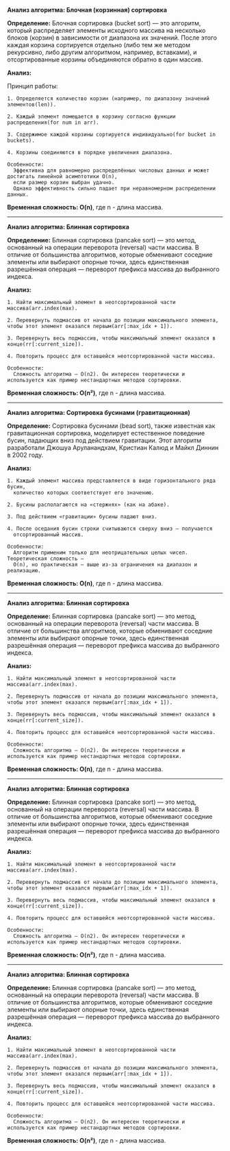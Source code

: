 **Анализ алгоритма: Блочная (корзинная) сортировка**
  
  **Определение:**
    Блочная сортировка (bucket sort) — это алгоритм, который распределяет
элементы исходного массива на несколько блоков (корзин) в зависимости от диапазона их
значений. После этого каждая корзина сортируется отдельно (либо тем же методом
рекурсивно, либо другим алгоритмом, например, вставками), и отсортированные корзины
объединяются обратно в один массив.
  
  **Анализ:**
  
  Принцип работы:
    
    1. Определяется количество корзин (например, по диапазону значений элементов(len)).
    
    2. Каждый элемент помещается в корзину согласно функции распределения(for num in arr).
    
    3. Содержимое каждой корзины сортируется индивидуально(for bucket in buckets).
    
    4. Корзины соединяются в порядке увеличения диапазона.
    
    Особенности:
      Эффективна для равномерно распределённых числовых данных и может достигать линейной асимптотики O(n), 
      если размер корзин выбран удачно. 
      Однако эффективность сильно падает при неравномерном распределении данных.
  
  **Временная сложность: O(n)**,  где n - длина массива.
__________________________________________________________________________________________________________________________________________
**Анализ алгоритма: Блинная сортировка**
  
  **Определение:**
    Блинная сортировка (pancake sort) — это метод, основанный на операции
переворота (reversal) части массива. В отличие от большинства алгоритмов, которые
обменивают соседние элементы или выбирают опорные точки, здесь единственная
разрешённая операция — переворот префикса массива до выбранного индекса.
  
  **Анализ:**
    
    1. Найти максимальный элемент в неотсортированной части массива(arr.index(max).
    
    2. Перевернуть подмассив от начала до позиции максимального элемента, чтобы этот элемент оказался первым(arr[:max_idx + 1]).
    
    3. Перевернуть весь подмассив, чтобы максимальный элемент оказался в конце(rr[:current_size]).
    
    4. Повторить процесс для оставшейся неотсортированной части массива.
    
    Особенности:
      Сложность алгоритма — O(n2). Он интересен теоретически и используется как пример нестандартных методов сортировки.

  
  **Временная сложность: O(n²)**,  где n - длина массива.
__________________________________________________________________________________________________________________________________________________
**Анализ алгоритма: Сортировка бусинами (гравитационная)**
  
  **Определение:**
    Сортировка бусинами (bead sort), также известная как гравитационная
сортировка, моделирует естественное поведение бусин, падающих вниз под действием
гравитации. Этот алгоритм разработали Джошуа Аруланандхам, Кристиан Калюд и Майкл
Диннин в 2002 году.
  
  **Анализ:**
    
    1. Каждый элемент массива представляется в виде горизонтального ряда бусин,
      количество которых соответствует его значению.
    
    2. Бусины располагаются на «стержнях» (как на абаке).
    
    3. Под действием «гравитации» бусины падают вниз.
    
    4. После оседания бусин строки считываются сверху вниз — получается
      отсортированный массив.
    
    Особенности:
      Алгоритм применим только для неотрицательных целых чисел. Теоретическая сложность —
      O(n), но практическая — выше из-за ограничения на диапазон и реализацию.

  
  **Временная сложность: O(n)**,  где n - длина массива.
________________________________________________________________________________________________________________________________________________________________
**Анализ алгоритма: Блинная сортировка**
  
  **Определение:**
    Блинная сортировка (pancake sort) — это метод, основанный на операции
переворота (reversal) части массива. В отличие от большинства алгоритмов, которые
обменивают соседние элементы или выбирают опорные точки, здесь единственная
разрешённая операция — переворот префикса массива до выбранного индекса.
  
  **Анализ:**
    
    1. Найти максимальный элемент в неотсортированной части массива(arr.index(max).
    
    2. Перевернуть подмассив от начала до позиции максимального элемента, чтобы этот элемент оказался первым(arr[:max_idx + 1]).
    
    3. Перевернуть весь подмассив, чтобы максимальный элемент оказался в конце(rr[:current_size]).
    
    4. Повторить процесс для оставшейся неотсортированной части массива.
    
    Особенности:
      Сложность алгоритма — O(n2). Он интересен теоретически и используется как пример нестандартных методов сортировки.

  
  **Временная сложность: O(n)**,  где n - длина массива.
______________________________________________________________________________________________________________________________________________
**Анализ алгоритма: Блинная сортировка**
  
  **Определение:**
    Блинная сортировка (pancake sort) — это метод, основанный на операции
переворота (reversal) части массива. В отличие от большинства алгоритмов, которые
обменивают соседние элементы или выбирают опорные точки, здесь единственная
разрешённая операция — переворот префикса массива до выбранного индекса.
  
  **Анализ:**
    
    1. Найти максимальный элемент в неотсортированной части массива(arr.index(max).
    
    2. Перевернуть подмассив от начала до позиции максимального элемента, чтобы этот элемент оказался первым(arr[:max_idx + 1]).
    
    3. Перевернуть весь подмассив, чтобы максимальный элемент оказался в конце(rr[:current_size]).
    
    4. Повторить процесс для оставшейся неотсортированной части массива.
    
    Особенности:
      Сложность алгоритма — O(n2). Он интересен теоретически и используется как пример нестандартных методов сортировки.

  
  **Временная сложность: O(n²)**,  где n - длина массива.
_______________________________________________________________________________________________________________________________________________________________________
**Анализ алгоритма: Блинная сортировка**
  
  **Определение:**
    Блинная сортировка (pancake sort) — это метод, основанный на операции
переворота (reversal) части массива. В отличие от большинства алгоритмов, которые
обменивают соседние элементы или выбирают опорные точки, здесь единственная
разрешённая операция — переворот префикса массива до выбранного индекса.
  
  **Анализ:**
    
    1. Найти максимальный элемент в неотсортированной части массива(arr.index(max).
    
    2. Перевернуть подмассив от начала до позиции максимального элемента, чтобы этот элемент оказался первым(arr[:max_idx + 1]).
    
    3. Перевернуть весь подмассив, чтобы максимальный элемент оказался в конце(rr[:current_size]).
    
    4. Повторить процесс для оставшейся неотсортированной части массива.
    
    Особенности:
      Сложность алгоритма — O(n2). Он интересен теоретически и используется как пример нестандартных методов сортировки.

  
  **Временная сложность: O(n²)**,  где n - длина массива.














  
